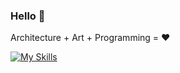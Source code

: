 ### Hello 👋

Architecture + Art + Programming = ❤️

[![My Skills](https://skillicons.dev/icons?i=git,github,vscode,js,html,css,svelte,python,flutter,rust,ps,ai,blender,sketchup,threejs)](https://skillicons.dev)

<!--
**temeddix/temeddix** is a ✨ _special_ ✨ repository because its `README.md` (this file) appears on your GitHub profile.

Here are some ideas to get you started:

- 🔭 I’m currently working on ...
- 🌱 I’m currently learning ...
- 👯 I’m looking to collaborate on ...
- 🤔 I’m looking for help with ...
- 💬 Ask me about ...
- 📫 How to reach me: ...
- 😄 Pronouns: ...
- ⚡ Fun fact: ...
-->
